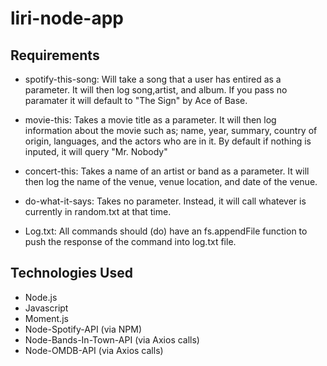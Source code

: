 # liri-node-app

## Requirements
- spotify-this-song: Will take a song that a user has entired as a parameter. It will then log song,artist, and album. If you pass no paramater it will default to "The Sign" by Ace of Base.

- movie-this: Takes a movie title as a parameter. It will then log information about the movie such as; name, year, summary, country of origin, languages, and the actors who are in it. By default if nothing is inputed, it will query "Mr. Nobody"

- concert-this: Takes a name of an artist or band as a parameter. It will then log the name of the venue, venue location, and date of the venue.

- do-what-it-says: Takes no parameter. Instead, it will call whatever is currently in random.txt at that time.

- Log.txt: All commands should (do) have an fs.appendFile function to push the response of the command into log.txt file.

## Technologies Used
- Node.js
- Javascript
- Moment.js
- Node-Spotify-API (via NPM)
- Node-Bands-In-Town-API (via Axios calls)
- Node-OMDB-API (via Axios calls)